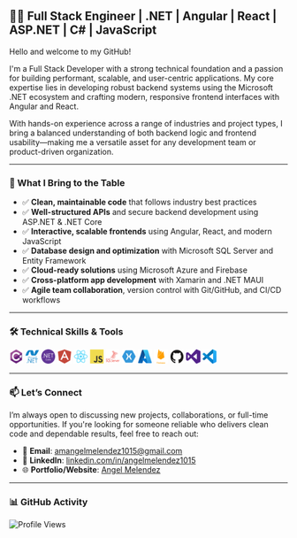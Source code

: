 ## 👨‍💻 Full Stack Engineer | .NET | Angular | React | ASP.NET | C# | JavaScript

Hello and welcome to my GitHub!

I'm a Full Stack Developer with a strong technical foundation and a passion for building performant, scalable, and user-centric applications. My core expertise lies in developing robust backend systems using the Microsoft .NET ecosystem and crafting modern, responsive frontend interfaces with Angular and React.

With hands-on experience across a range of industries and project types, I bring a balanced understanding of both backend logic and frontend usability—making me a versatile asset for any development team or product-driven organization.

---

### 💼 What I Bring to the Table

- ✅ **Clean, maintainable code** that follows industry best practices
- ✅ **Well-structured APIs** and secure backend development using ASP.NET & .NET Core
- ✅ **Interactive, scalable frontends** using Angular, React, and modern JavaScript
- ✅ **Database design and optimization** with Microsoft SQL Server and Entity Framework
- ✅ **Cloud-ready solutions** using Microsoft Azure and Firebase
- ✅ **Cross-platform app development** with Xamarin and .NET MAUI
- ✅ **Agile team collaboration**, version control with Git/GitHub, and CI/CD workflows

---

### 🛠️ Technical Skills & Tools

<div>
  <img src="https://github.com/devicons/devicon/blob/master/icons/csharp/csharp-original.svg" alt="C#" width="5%"/>
  <img src="https://github.com/devicons/devicon/blob/master/icons/dot-net/dot-net-plain-wordmark.svg" alt=".NET" width="5%"/>
  <img src="https://github.com/devicons/devicon/blob/master/icons/dotnetcore/dotnetcore-original.svg" alt=".NET Core" width="5%"/>
  <img src="https://github.com/devicons/devicon/blob/master/icons/angularjs/angularjs-plain.svg" alt="Angular" width="5%"/>
  <img src="https://github.com/devicons/devicon/blob/master/icons/react/react-original.svg" alt="React" width="5%"/>
  <img src="https://github.com/devicons/devicon/blob/master/icons/javascript/javascript-original.svg" alt="JavaScript" width="5%"/>
  <img src="https://github.com/devicons/devicon/blob/master/icons/microsoftsqlserver/microsoftsqlserver-plain-wordmark.svg" alt="SQL Server" width="5%"/>
  <img src="https://github.com/devicons/devicon/blob/master/icons/xamarin/xamarin-original.svg" alt="Xamarin" width="5%"/>
  <img src="https://github.com/devicons/devicon/blob/master/icons/azure/azure-original.svg" alt="Azure" width="5%"/>
  <img src="https://github.com/devicons/devicon/blob/master/icons/firebase/firebase-plain-wordmark.svg" alt="Firebase" width="5%"/>
  <img src="https://github.com/devicons/devicon/blob/master/icons/github/github-original.svg" alt="GitHub" width="5%"/>
  <img src="https://github.com/devicons/devicon/blob/master/icons/visualstudio/visualstudio-plain.svg" alt="Visual Studio" width="5%"/>
  <img src="https://github.com/devicons/devicon/blob/master/icons/vscode/vscode-original.svg" alt="VS Code" width="5%"/>
</div>

---

### 📫 Let’s Connect

I’m always open to discussing new projects, collaborations, or full-time opportunities. If you're looking for someone reliable who delivers clean code and dependable results, feel free to reach out:

- 📧 **Email**: amangelmelendez1015@gmail.com
- 💼 **LinkedIn**: [linkedin.com/in/angelmelendez1015](https://www.linkedin.com/in/angelmelendez1015)  
- 🌐 **Portfolio/Website**: [Angel Melendez](https://angelmelendez-dev.vercel.app/)

---

### 📊 GitHub Activity

![Profile Views](https://komarev.com/ghpvc/?username=AngelMelendez1015&color=blue)

<!-- Optional GitHub stats -->
<!--
![Angel's GitHub Stats](https://github-readme-stats.vercel.app/api?username=AngelMelendez1015&show_icons=true&theme=default)
![Top Languages](https://github-readme-stats.vercel.app/api/top-langs/?username=AngelMelendez1015&layout=compact)
-->

